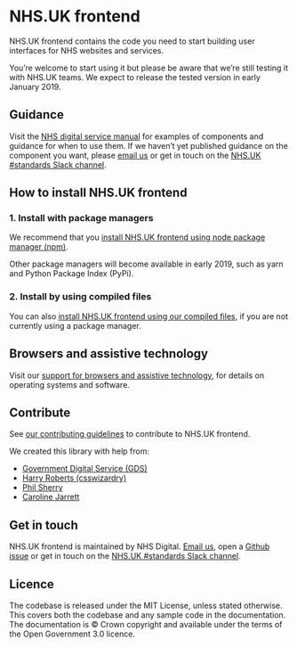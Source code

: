 # NHS.UK frontend

NHS.UK frontend contains the code you need to start building user interfaces for NHS websites and services.

You’re welcome to start using it but please be aware that we’re still testing it with NHS.UK teams. We expect to release the tested version in early January 2019.

## Guidance

Visit the [NHS digital service manual](https://beta.nhs.uk/service-manual) for examples of components and guidance for when to use them. If we haven’t yet published guidance on the component you want, please [email us](mailto:service-manual@nhs.net) or get in touch on the [NHS.UK #standards Slack channel](https://nhsuk.slack.com/messages/standards).

## How to install NHS.UK frontend

### 1. Install with package managers

We recommend that you [install NHS.UK frontend using node package manager (npm)](/docs/installation/installing-with-npm.md).

Other package managers will become available in early 2019, such as yarn and Python Package Index (PyPi).

### 2. Install by using compiled files

You can also [install NHS.UK frontend using our compiled files](/docs/installation/installing-compiled.md), if you are not currently using a package manager.

## Browsers and assistive technology

Visit our [support for browsers and assistive technology](/docs/contributing/coding-standards/browser-support.md), for details on operating systems and software.

## Contribute

See [our contributing guidelines](/docs/contributing/README.md) to contribute to NHS.UK frontend.

We created this library with help from:

- [Government Digital Service (GDS)](https://github.com/alphagov/)
- [Harry Roberts (csswizardry)](https://github.com/csswizardry)
- [Phil Sherry](https://github.com/philsherry)
- [Caroline Jarrett](https://twitter.com/cjforms)

## Get in touch

NHS.UK frontend is maintained by NHS Digital. [Email us](mailto:service-manual@nhs.net), open a [Github issue](https://github.com/nhsuk/nhsuk-frontend/issues/new) or get in touch on the [NHS.UK #standards Slack channel](https://nhsuk.slack.com/messages/standards).

## Licence

The codebase is released under the MIT License, unless stated otherwise. This covers both the codebase and any sample code in the documentation. The documentation is © Crown copyright and available under the terms of the Open Government 3.0 licence.
